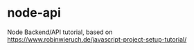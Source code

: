 # node-api
Node Backend/API tutorial, based on https://www.robinwieruch.de/javascript-project-setup-tutorial/
